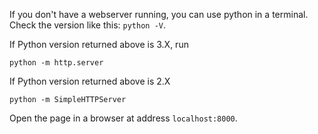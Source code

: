 If you don't have a webserver running, you can use python in a terminal.
Check the version like this: ```python -V```.

If Python version returned above is 3.X, run

    python -m http.server

If Python version returned above is 2.X

    python -m SimpleHTTPServer

Open the page in a browser at address ```localhost:8000```.

